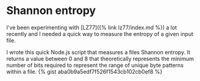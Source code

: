 # Shannon entropy

I've been experimenting with [LZ77]({% link lz77/index.md %}) a lot recently and I needed a quick way to measure the entropy of a given input file.

I wrote this quick Node.js script that measures a files Shannon entropy. It returns a value between 0 and 8 that theoretically represents the minimum number of bits required to represent the range of unique byte patterns within a file.
{% gist aba0b9a5edf7f526f1543cb102cb0ef8 %}
